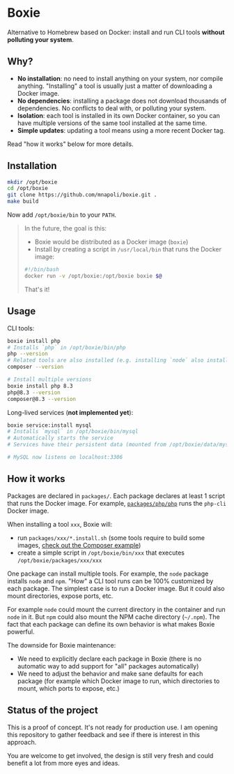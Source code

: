 # Boxie

Alternative to Homebrew based on Docker: install and run CLI tools **without polluting your system**.

## Why?

- **No installation**: no need to install anything on your system, nor compile anything. "Installing" a tool is usually just a matter of downloading a Docker image.
- **No dependencies**: installing a package does not download thousands of dependencies. No conflicts to deal with, or polluting your system.
- **Isolation**: each tool is installed in its own Docker container, so you can have multiple versions of the same tool installed at the same time.
- **Simple updates**: updating a tool means using a more recent Docker tag.

Read "how it works" below for more details.

## Installation

```bash
mkdir /opt/boxie
cd /opt/boxie
git clone https://github.com/mnapoli/boxie.git .
make build
```

Now add `/opt/boxie/bin` to your `PATH`.

> In the future, the goal is this:
> 
> - Boxie would be distributed as a Docker image (`boxie`)
> - Install by creating a script in `/usr/local/bin` that runs the Docker image:
> ```bash
> #!/bin/bash
> docker run -v /opt/boxie:/opt/boxie boxie $@
> ```
> That's it!

## Usage

CLI tools:

```bash
boxie install php
# Installs `php` in /opt/boxie/bin/php
php --version
# Related tools are also installed (e.g. installing `node` also installs `npm`)
composer --version

# Install multiple versions
boxie install php 8.3
php@8.3 --version
composer@8.3 --version
```

Long-lived services (**not implemented yet**):

```bash
boxie service:install mysql
# Installs `mysql` in /opt/boxie/bin/mysql
# Automatically starts the service
# Services have their persistent data (mounted from /opt/boxie/data/mysql)

# MySQL now listens on localhost:3306
```

## How it works

Packages are declared in `packages/`. Each package declares at least 1 script that runs the Docker image. For example, [`packages/php/php`](packages/php/php) runs the `php-cli` Docker image.

When installing a tool `xxx`, Boxie will:

- run `packages/xxx/*.install.sh` (some tools require to build some images, [check out the Composer example](packages/php/composer.install.sh))
- create a simple script in `/opt/boxie/bin/xxx` that executes `/opt/boxie/packages/xxx/xxx`

One package can install multiple tools. For example, the `node` package installs `node` and `npm`. "How" a CLI tool runs can be 100% customized by each package. The simplest case is to run a Docker image. But it could also mount directories, expose ports, etc.

For example `node` could mount the current directory in the container and run `node` in it. But `npm` could also mount the NPM cache directory (`~/.npm`). The fact that each package can define its own behavior is what makes Boxie powerful.

The downside for Boxie maintenance:

- We need to explicitly declare each package in Boxie (there is no automatic way to add support for "all" packages automatically)
- We need to adjust the behavior and make sane defaults for each package (for example which Docker image to run, which directories to mount, which ports to expose, etc.)

## Status of the project

This is a proof of concept. It's not ready for production use. I am opening this repository to gather feedback and see if there is interest in this approach.

You are welcome to get involved, the design is still very fresh and could benefit a lot from more eyes and ideas.
